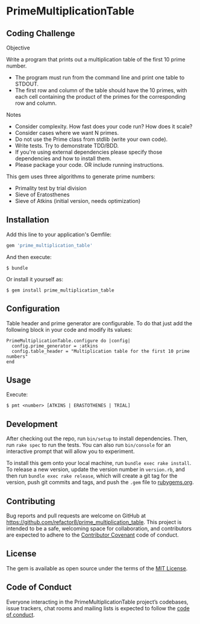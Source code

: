 # PrimeMultiplicationTable

## Coding Challenge

Objective

Write a program that prints out a multiplication table of the first 10 prime number.

  * The program must run from the command line and print one table to STDOUT.
  * The first row and column of the table should have the 10 primes, with each cell containing the product of the primes for the corresponding row and column.

Notes

* Consider complexity. How fast does your code run? How does it scale?
* Consider cases where we want N primes.
* Do not use the Prime class from stdlib (write your own code).
* Write tests. Try to demonstrate TDD/BDD.
* If you're using external dependencies please specify those dependencies and how to install them.
* Please package your code. OR include running instructions.

This gem uses three algorithms to generate prime numbers:

* Primality test by trial division
* Sieve of Eratosthenes
* Sieve of Atkins (initial version, needs optimization)

## Installation

Add this line to your application's Gemfile:

```ruby
gem 'prime_multiplication_table'
```

And then execute:

    $ bundle

Or install it yourself as:

    $ gem install prime_multiplication_table

## Configuration

Table header and prime generator are configurable. To do that just add the following block in your code and modify its values:

```
PrimeMultiplicationTable.configure do |config|
  config.prime_generator = :atkins
  config.table_header = "Multiplication table for the first 10 prime numbers"
end
```

## Usage

Execute:  

    $ pmt <number> [ATKINS | ERASTOTHENES | TRIAL]

## Development

After checking out the repo, run `bin/setup` to install dependencies. Then, run `rake spec` to run the tests. You can also run `bin/console` for an interactive prompt that will allow you to experiment.

To install this gem onto your local machine, run `bundle exec rake install`. To release a new version, update the version number in `version.rb`, and then run `bundle exec rake release`, which will create a git tag for the version, push git commits and tags, and push the `.gem` file to [rubygems.org](https://rubygems.org).

## Contributing

Bug reports and pull requests are welcome on GitHub at https://github.com/refactor8/prime_multiplication_table. This project is intended to be a safe, welcoming space for collaboration, and contributors are expected to adhere to the [Contributor Covenant](http://contributor-covenant.org) code of conduct.

## License

The gem is available as open source under the terms of the [MIT License](https://opensource.org/licenses/MIT).

## Code of Conduct

Everyone interacting in the PrimeMultiplicationTable project’s codebases, issue trackers, chat rooms and mailing lists is expected to follow the [code of conduct](https://github.com/refactor8/prime_multiplication_table/blob/master/CODE_OF_CONDUCT.md).
